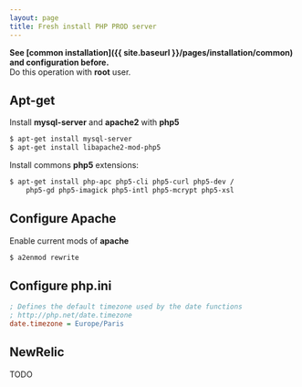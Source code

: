 ```yaml
---
layout: page
title: Fresh install PHP PROD server
---
```


__See [common installation]({{ site.baseurl }}/pages/installation/common) and configuration before.__  
Do this operation with **root** user.

## Apt-get

Install **mysql-server** and **apache2** with **php5**

```bash
$ apt-get install mysql-server
$ apt-get install libapache2-mod-php5
```

Install commons **php5** extensions:

```bash
$ apt-get install php-apc php5-cli php5-curl php5-dev /
    php5-gd php5-imagick php5-intl php5-mcrypt php5-xsl
```


## Configure Apache

Enable current mods of **apache**

```bash
$ a2enmod rewrite
```


## Configure php.ini

```ini
; Defines the default timezone used by the date functions
; http://php.net/date.timezone
date.timezone = Europe/Paris
```


## NewRelic

TODO